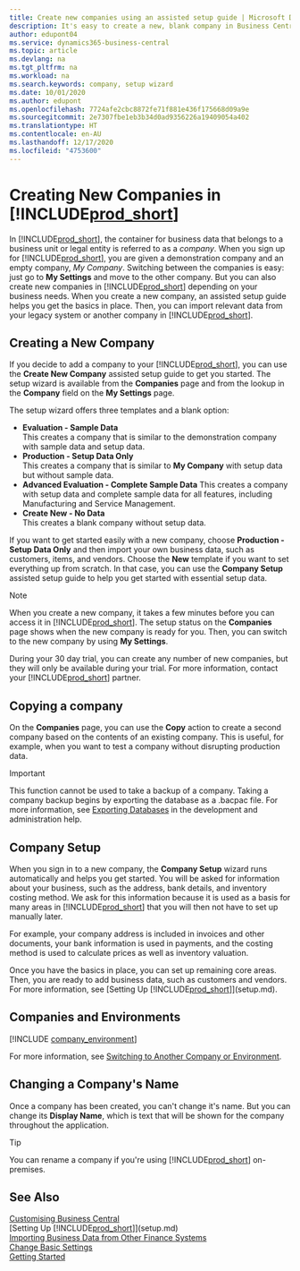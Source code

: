 ```yaml
---
title: Create new companies using an assisted setup guide | Microsoft Docs
description: It's easy to create a new, blank company in Business Central. An assisted setup guide helps you through the steps, and you can import your existing business data.
author: edupont04
ms.service: dynamics365-business-central
ms.topic: article
ms.devlang: na
ms.tgt_pltfrm: na
ms.workload: na
ms.search.keywords: company, setup wizard
ms.date: 10/01/2020
ms.author: edupont
ms.openlocfilehash: 7724afe2cbc8872fe71f881e436f175668d09a9e
ms.sourcegitcommit: 2e7307fbe1eb3b34d0ad9356226a19409054a402
ms.translationtype: HT
ms.contentlocale: en-AU
ms.lasthandoff: 12/17/2020
ms.locfileid: "4753600"
---
```

# <a name="creating-new-companies-in-prod_short"></a>Creating New Companies in [!INCLUDE[prod_short](includes/prod_short.md)]

In [!INCLUDE[prod_short](includes/prod_short.md)], the container for business data that belongs to a business unit or legal entity is referred to as a *company*. When you sign up for [!INCLUDE[prod_short](includes/prod_short.md)], you are given a demonstration company and an empty company, *My Company*. Switching between the companies is easy: just go to **My Settings** and move to the other company. But you can also create new companies in [!INCLUDE[prod_short](includes/prod_short.md)] depending on your business needs. When you create a new company, an assisted setup guide helps you get the basics in place. Then, you can import relevant data from your legacy system or another company in [!INCLUDE[prod_short](includes/prod_short.md)].  

## <a name="creating-a-new-company"></a>Creating a New Company

If you decide to add a company to your [!INCLUDE[prod_short](includes/prod_short.md)], you can use the **Create New Company** assisted setup guide to get you started. The setup wizard is available from the **Companies** page and from the lookup in the **Company** field on the **My Settings** page.  

The setup wizard offers three templates and a blank option:

- **Evaluation - Sample Data**  
    This creates a company that is similar to the demonstration company with sample data and setup data.  
- **Production - Setup Data Only**  
    This creates a company that is similar to **My Company** with setup data but without sample data.
- **Advanced Evaluation - Complete Sample Data** This creates a company with setup data and complete sample data for all features, including Manufacturing and Service Management.
- **Create New - No Data**  
    This creates a blank company without setup data.  

If you want to get started easily with a new company, choose **Production - Setup Data Only** and then import your own business data, such as customers, items, and vendors. Choose the **New** template if you want to set everything up from scratch. In that case, you can use the **Company Setup** assisted setup guide to help you get started with essential setup data.  

> [!NOTE]  
> When you create a new company, it takes a few minutes before you can access it in [!INCLUDE[prod_short](includes/prod_short.md)]. The setup status on the **Companies** page shows when the new company is ready for you. Then, you can switch to the new company by using **My Settings**.  

During your 30 day trial, you can create any number of new companies, but they will only be available during your trial. For more information, contact your [!INCLUDE[prod_short](includes/prod_short.md)] partner.  

## <a name="copying-a-company"></a>Copying a company

On the **Companies** page, you can use the **Copy** action to create a second company based on the contents of an existing company. This is useful, for example, when you want to test a company without disrupting production data.

> [!Important]
> This function cannot be used to take a backup of a company. Taking a company backup begins by exporting the database as a .bacpac file. For more information, see [Exporting Databases](/dynamics365/business-central/dev-itpro/administration/tenant-admin-center-database-export) in the development and administration help.

## <a name="company-setup"></a>Company Setup

When you sign in to a new company, the **Company Setup** wizard runs automatically and helps you get started. You will be asked for information about your business, such as the address, bank details, and inventory costing method. We ask for this information because it is used as a basis for many areas in [!INCLUDE[prod_short](includes/prod_short.md)] that you will then not have to set up manually later.  

For example, your company address is included in invoices and other documents, your bank information is used in payments, and the costing method is used to calculate prices as well as inventory valuation.  

Once you have the basics in place, you can set up remaining core areas. Then, you are ready to add business data, such as customers and vendors. For more information, see [Setting Up [!INCLUDE[prod_short](includes/prod_short.md)]](setup.md).  

## <a name="companies-and-environments"></a>Companies and Environments

[!INCLUDE [company_environment](includes/company_environment.md)]

For more information, see [Switching to Another Company or Environment](ui-organization-switch.md). 

## <a name="changing-a-companys-name"></a>Changing a Company's Name

Once a company has been created, you can't change it's name. But you can change its **Display Name**, which is text that will be shown for the company throughout the application.  

> [!TIP]
> You can rename a company if you're using [!INCLUDE[prod_short](includes/prod_short.md)] on-premises.

## <a name="see-also"></a>See Also

[Customising Business Central](ui-customizing-overview.md)  
[Setting Up [!INCLUDE[prod_short](includes/prod_short.md)]](setup.md)  
[Importing Business Data from Other Finance Systems](across-import-data-configuration-packages.md)  
[Change Basic Settings](ui-change-basic-settings.md)  
[Getting Started](product-get-started.md)  
